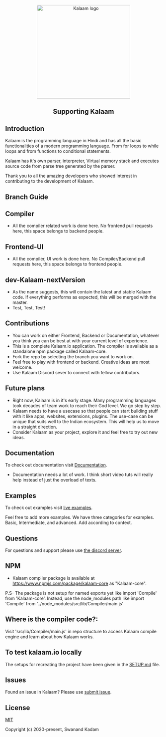 <p align="center"><a href="kalaam.io" target="_blank" rel="noopener noreferrer"><img width="300" src="https://i.ibb.co/Dg3jzC5/Logo.png" alt="Kalaam logo"></a></p>

<h2 align="center">Supporting Kalaam</h2>

## Introduction

Kalaam is the programming language in Hindi and has all the basic functionalities of a modern programming language. From for loops to while loops and from functions to conditional statements.

Kalaam has it's own parser, interpreter, Virtual memory stack and executes source code from parse tree generated by the parser.

Thank you to all the amazing developers who showed interest in contributing to the development of Kalaam.

## Branch Guide

## Compiler

- All the compiler related work is done here. No frontend pull requests here, this space belongs to backend people.

## Frontend-UI

- All the compiler, UI work is done here. No Compiler/Backend pull requests here, this space belongs to frontend people.

## dev-Kalaam-nextVersion

- As the name suggests, this will contain the latest and stable Kalaam code. If everything performs as expected, this will be merged with the master.
- Test, Test, Test!

## Contributions

- You can work on either Frontend, Backend or Documentation, whatever you think you can be best at with your current level of experience.
- This is a complete Kalaam.io application. The compiler is available as a standalone npm package called Kalaam-core.
- Fork the repo by selecting the branch you want to work on.
- Feel free to play with frontend or backend. Creative ideas are most welcome.
- Use Kalaam Discord sever to connect with fellow contributors.

## Future plans

- Right now, Kalaam is in it's early stage. Many programming languages took decades of team work to reach their God level. We go step by step.
- Kalaam needs to have a usecase so that people can start building stuff with it like apps, websites, extensions, plugins. The use-case can be unique that suits well to the Indian ecosystem. This will help us to move in a straight direction.
- Consider Kalaam as your project, explore it and feel free to try out new ideas.

## Documentation

To check out documentation visit [Documentation](https://www.kalaam.io/documentation).

- Documentation needs a lot of work. I think short video tuts will really help instead of just the overload of texts.

## Examples

To check out examples visit [live examples](https://www.kalaam.io/examples).

Feel free to add more examples. We have three categories for examples. Basic, Intermediate, and advanced. Add according to context.

## Questions

For questions and support please use [the discord server](https://discord.com/invite/EMyA8TA).

## NPM

- Kalaam compiler package is available at https://www.npmjs.com/package/kalaam-core as "Kalaam-core".

P.S- The package is not setup for named exports yet like import 'Compile' from 'Kalaam-core'.
Instead, use the node_modules path like import 'Compile' from '../node_modules/src/lib/Compiler/main.js'

## Where is the compiler code?:

Visit 'src/lib/Compiler/main.js' in repo structure to access Kalaam compile engine and learn about how Kalaam works.

## To test kalaam.io locally

The setups for recreating the project have been given in the [SETUP.md](SETUP.md) file.

## Issues

Found an issue in Kalaam? Please use [submit issue](https://github.com/Kalaam-Programming-Language/Kalaam/issues).

## License

[MIT](http://opensource.org/licenses/MIT)

Copyright (c) 2020-present, Swanand Kadam
